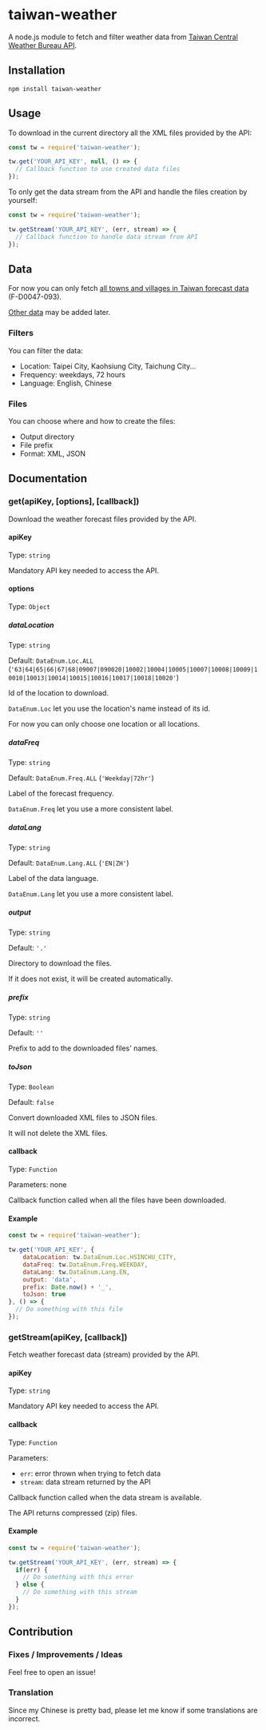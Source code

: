 # taiwan-weather

A node.js module to fetch and filter weather data from [Taiwan Central Weather Bureau API](http://opendata.cwb.gov.tw).

## Installation
`npm install taiwan-weather`

## Usage
To download in the current directory all the XML files provided by the API:
```javascript
const tw = require('taiwan-weather');

tw.get('YOUR_API_KEY', null, () => {
  // Callback function to use created data files
});
```

To only get the data stream from the API and handle the files creation by yourself:
```javascript
const tw = require('taiwan-weather');

tw.getStream('YOUR_API_KEY', (err, stream) => {
  // Callback function to handle data stream from API
});
```

## Data
For now you can only fetch [all towns and villages in Taiwan forecast data](http://opendata.cwb.gov.tw/catalog?group=f&dataid=D0047-093) (F-D0047-093).

[Other data](http://opendata.cwb.gov.tw/datalist) may be added later.

### Filters
You can filter the data:
* Location: Taipei City, Kaohsiung City, Taichung City...
* Frequency: weekdays, 72 hours
* Language: English, Chinese

### Files
You can choose where and how to create the files:
* Output directory
* File prefix
* Format: XML, JSON

## Documentation

### get(apiKey, [options], [callback])
Download the weather forecast files provided by the API.

#### apiKey
Type: `string`

Mandatory API key needed to access the API.

#### options
Type: `Object`

##### dataLocation
Type: `string`

Default: `DataEnum.Loc.ALL` (`'63|64|65|66|67|68|09007|090020|10002|10004|10005|10007|10008|10009|10010|10013|10014|10015|10016|10017|10018|10020'`)

Id of the location to download.

`DataEnum.Loc` let you use the location's name instead of its id.

For now you can only choose one location or all locations.

##### dataFreq
Type: `string`

Default: `DataEnum.Freq.ALL` (`'Weekday|72hr'`)

Label of the forecast frequency.

`DataEnum.Freq` let you use a more consistent label.

##### dataLang
Type: `string`

Default: `DataEnum.Lang.ALL` (`'EN|ZH'`)

Label of the data language.

`DataEnum.Lang` let you use a more consistent label.

##### output
Type: `string`

Default: `'.'`

Directory to download the files.

If it does not exist, it will be created automatically.

##### prefix
Type: `string`

Default: `''`

Prefix to add to the downloaded files' names.

##### toJson
Type: `Boolean`

Default: `false`

Convert downloaded XML files to JSON files.

It will not delete the XML files.

#### callback
Type: `Function`

Parameters: none

Callback function called when all the files have been downloaded.

#### Example
```javascript
const tw = require('taiwan-weather');

tw.get('YOUR_API_KEY', {
	dataLocation: tw.DataEnum.Loc.HSINCHU_CITY,
	dataFreq: tw.DataEnum.Freq.WEEKDAY,
	dataLang: tw.DataEnum.Lang.EN,
	output: 'data',
	prefix: Date.now() + '_',
	toJson: true
}, () => {
  // Do something with this file
});
```

### getStream(apiKey, [callback])
Fetch weather forecast data (stream) provided by the API.

#### apiKey
Type: `string`

Mandatory API key needed to access the API.

#### callback
Type: `Function`

Parameters:
* `err`: error thrown when trying to fetch data
* `stream`: data stream returned by the API

Callback function called when the data stream is available.

The API returns compressed (zip) files.

#### Example
```javascript
const tw = require('taiwan-weather');

tw.getStream('YOUR_API_KEY', (err, stream) => {
  if(err) {
    // Do something with this error
  } else {
    // Do something with this stream    
  }
});
```

## Contribution

### Fixes / Improvements / Ideas
Feel free to open an issue!

### Translation
Since my Chinese is pretty bad, please let me know if some translations are incorrect.
